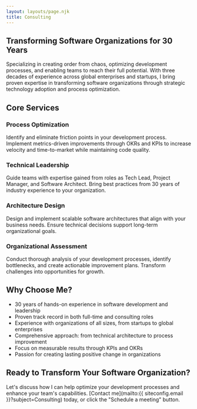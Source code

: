 ```yaml
---
layout: layouts/page.njk
title: Consulting
---
```



## Transforming Software Organizations for 30 Years

Specializing in creating order from chaos, optimizing development processes, and enabling teams to reach their full potential. With three decades of experience across global enterprises and startups, I bring proven expertise in transforming software organizations through strategic technology adoption and process optimization.


## Core Services

### Process Optimization

Identify and eliminate friction points in your development process. Implement metrics-driven improvements through OKRs and KPIs to increase velocity and time-to-market while maintaining code quality.


### Technical Leadership

Guide teams with expertise gained from roles as Tech Lead, Project Manager, and Software Architect. Bring best practices from 30 years of industry experience to your organization.


### Architecture Design

Design and implement scalable software architectures that align with your business needs. Ensure technical decisions support long-term organizational goals.


### Organizational Assessment

Conduct thorough analysis of your development processes, identify bottlenecks, and create actionable improvement plans. Transform challenges into opportunities for growth.


## Why Choose Me?

- 30 years of hands-on experience in software development and leadership
- Proven track record in both full-time and consulting roles
- Experience with organizations of all sizes, from startups to global enterprises
- Comprehensive approach: from technical architecture to process improvement
- Focus on measurable results through KPIs and OKRs
- Passion for creating lasting positive change in organizations


## Ready to Transform Your Software Organization?

Let's discuss how I can help optimize your development processes and enhance your team's capabilities. [Contact me](mailto:{{ siteconfig.email }}?subject=Consulting) today, or click the "Schedule a meeting" button.

<!-- Calendly badge widget begin -->
<link href="https://assets.calendly.com/assets/external/widget.css" rel="stylesheet">
<script src="https://assets.calendly.com/assets/external/widget.js" type="text/javascript" async></script>
<script type="text/javascript">window.onload = function() { Calendly.initBadgeWidget({ url: 'https://calendly.com/assaft/30min', text: 'Schedule a meeting', color: '#291f65', textColor: '#ffffff', branding: undefined }); }</script>
<!-- Calendly badge widget end -->